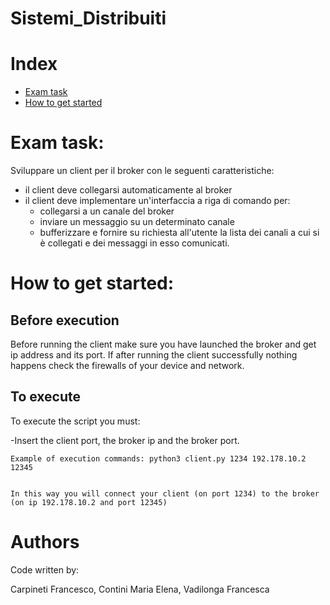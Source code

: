 # Sistemi_Distribuiti


# Index

- [Exam task](#Exam-task)
- [How to get started](#How-to-get-started)

# Exam task:

Sviluppare un client per il broker con le seguenti caratteristiche:

- il client deve collegarsi automaticamente al broker
- il client deve implementare un'interfaccia a riga di comando per:
    - collegarsi a un canale del broker
    - inviare un messaggio su un determinato canale
    - bufferizzare e fornire su richiesta all'utente la lista dei canali a cui
      si è collegati e dei messaggi in esso comunicati.
      
# How to get started:

## Before execution

Before running the client make sure you have launched the broker and get ip address and its port.
If after running the client successfully nothing happens check the firewalls of your device and network.


## To execute

To execute the script you must:

   -Insert the client port, the broker ip and the broker port.
   
   
    Example of execution commands: python3 client.py 1234 192.178.10.2 12345 
    
    
    In this way you will connect your client (on port 1234) to the broker (on ip 192.178.10.2 and port 12345)
    
# Authors
Code written by:

Carpineti Francesco, Contini Maria Elena, Vadilonga Francesca

    

